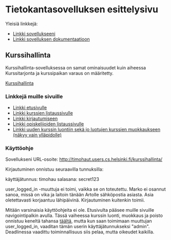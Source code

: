 # Tietokantasovelluksen esittelysivu

Yleisiä linkkejä:

* [Linkki sovellukseeni](http://timohaut.users.cs.helsinki.fi/kurssihallinta/)
* [Linkki sovelluksen dokumentaatioon](doc/dokumentaatio.pdf)

## Kurssihallinta

Kurssihallinta-sovelluksessa on samat ominaisuudet kuin aiheessa Kurssitarjonta ja kurssipaikan varaus on määritetty.

[Kurssihallinta](http://advancedkittenry.github.io/suunnittelu_ja_tyoymparisto/aiheet/Kurssitarjonta_ja_kurssipaikan_varaus.html) 

### Linkkejä muille sivuille

* [Linkki etusivulle](http://timohaut.users.cs.helsinki.fi/kurssihallinta/)
* [Linkki kurssien listaussivulle](http://timohaut.users.cs.helsinki.fi/kurssihallinta/kurssiLista)
* [Linkki kirjautumiseen](http://timohaut.users.cs.helsinki.fi/kurssihallinta/login)
* [Linkki opiskelijoiden listaussivulle](http://timohaut.users.cs.helsinki.fi/kurssihallinta/opiskelijaLista)
* [Linkki uuden kurssin luontiin sekä jo luotujen kurssien muokkaukseen (näkyy vain ylläpidolle)](http://timohaut.users.cs.helsinki.fi/kurssihallinta/uusiKurssi)


### Käyttöohje

Sovellukseni URL-osoite: http://timohaut.users.cs.helsinki.fi/kurssihallinta/

Kirjautuminen onnistuu seuraavilla tunnuksilla:

käyttäjätunnus: timohau
salasana: secret123

user_logged_in -muuttuja ei toimi, vaikka se on toteutettu. Marko ei osannut sanoa, missä on vika ja laitoin tänään Artolle sähköpostia asiasta. Asia oletettavasti korjaantuu lähipäivinä. Kirjautuminen kuitenkin toimii.

Mitään varsinaisia käyttöohjeita ei ole. Etusivulta pääsee muille sivuille navigointipalkin avulla. Tässä vaiheessa kurssin luonti, muokkaus ja poisto onnistuu keneltä tahansa [täältä](http://timohaut.users.cs.helsinki.fi/kurssihallinta/kurssiLista), mutta kun saan toimimaan muuttujan user_logged_in, vaaditan tämän userin käyttäjätunnukseksi "admin". Deadlinessa vaadittu toiminnallisuus siis pelaa, mutta oikeudet kaikilla.
